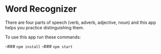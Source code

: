 # Word Recognizer

There are four parts of speech (verb, adverb, adjective, noun) and this app helps you practice distinguishing them.

To use this app run these commands:

-### `npm install`
-### `npm start`
